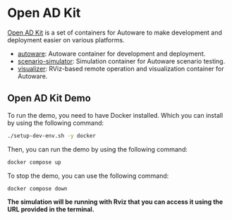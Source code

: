 # Open AD Kit

[Open AD Kit](https://autoware.org/open-ad-kit/) is a set of containers for Autoware to make development and deployment easier on various platforms.

- [autoware](./docker/autoware/README.md): Autoware container for development and deployment.
- [scenario-simulator](./docker/scenario-simulator/README.md): Simulation container for Autoware scenario testing.
- [visualizer](./docker/visualizer/README.md): RViz-based remote operation and visualization container for Autoware.

## Open AD Kit Demo

To run the demo, you need to have Docker installed. Which you can install by using the following command:

```bash
./setup-dev-env.sh -y docker
```

Then, you can run the demo by using the following command:

```bash
docker compose up
```

To stop the demo, you can use the following command:

```bash
docker compose down
```

**The simulation will be running with Rviz that you can access it using the URL provided in the terminal.**
